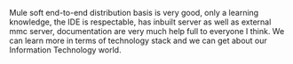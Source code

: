 Mule soft end-to-end distribution basis is very good, only a learning knowledge, the IDE is respectable,
has inbuilt server as well as external mmc server, documentation are very much help full to everyone I think.
We can learn more in terms of technology stack and we can get about our Information Technology world.
